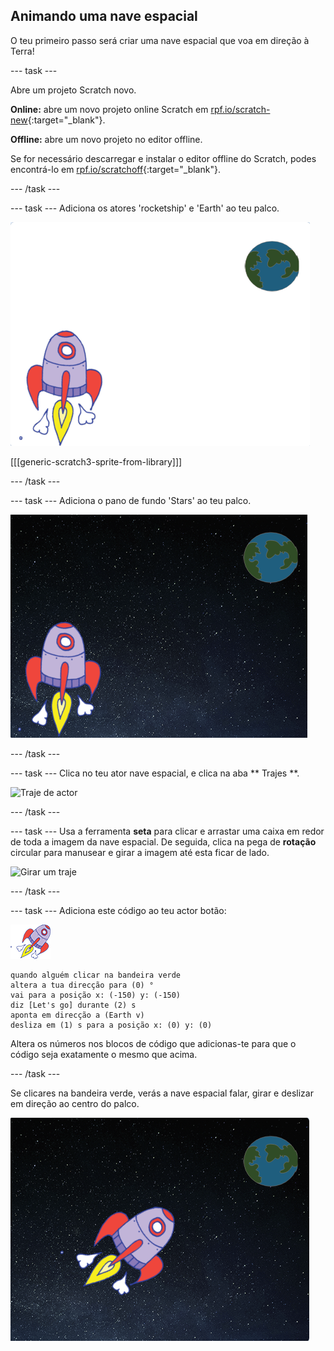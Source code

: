 ## Animando uma nave espacial

O teu primeiro passo será criar uma nave espacial que voa em direção à Terra!

\--- task \---

Abre um projeto Scratch novo.

**Online:** abre um novo projeto online Scratch em [rpf.io/scratch-new](http://rpf.io/scratchon){:target="_blank"}.

**Offline:** abre um novo projeto no editor offline.

Se for necessário descarregar e instalar o editor offline do Scratch, podes encontrá-lo em [rpf.io/scratchoff](http://rpf.io/scratchoff){:target="_blank"}.

\--- /task \---

\--- task \--- Adiciona os atores 'rocketship' e 'Earth' ao teu palco.

![Nave espacial e actores da terra](images/space-sprites.png)

[[[generic-scratch3-sprite-from-library]]]

\--- /task \---

\--- task \--- Adiciona o pano de fundo 'Stars' ao teu palco.

![Um cenário de espaço](images/space-backdrop.png)

\--- /task \---

\--- task \--- Clica no teu ator nave espacial, e clica na aba ** Trajes **.

![Traje de actor](images/space-costume.png)

\--- /task \---

\--- task \--- Usa a ferramenta **seta** para clicar e arrastar uma caixa em redor de toda a imagem da nave espacial. De seguida, clica na pega de **rotação** circular para manusear e girar a imagem até esta ficar de lado.

![Girar um traje](images/space-rotate.png)

\--- /task \---

\--- task \--- Adiciona este código ao teu actor botão:

![Actor de nave espacial](images/sprite-spaceship.png)

```blocks3
quando alguém clicar na bandeira verde
altera a tua direcção para (0) °
vai para a posição x: (-150) y: (-150)
diz [Let's go] durante (2) s
aponta em direcção a (Earth v)
desliza em (1) s para a posição x: (0) y: (0)
```

Altera os números nos blocos de código que adicionas-te para que o código seja exatamente o mesmo que acima.

\--- /task \---

Se clicares na bandeira verde, verás a nave espacial falar, girar e deslizar em direção ao centro do palco.

![Testar a animação de uma nave espacial](images/space-animate-stage.png)